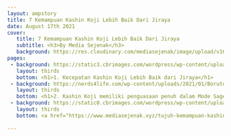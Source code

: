 ```yaml
---
layout: ampstory
title: 7 Kemampuan Kashin Koji Lebih Baik Dari Jiraya
date: August 17th 2021
cover:
   title: 7 Kemampuan Kashin Koji Lebih Baik Dari Jiraya
   subtitle: <h3>By Media Sejenak</h3>
   background: https://res.cloudinary.com/mediasejenak/image/upload/v1629131416/20210816_232152_0000_re2uvt.jpg
pages: 
 - background: https://static3.cbrimages.com/wordpress/wp-content/uploads/2019/04/Koji-Kashin-2.jpg
   layout: thirds
   bottom: <h1>1. Kecepatan Kashin Koji Lebih Baik dari Jiraya</h1>
 - background: https://nerds4life.com/wp-content/uploads/2021/01/Boruto-Episode-181-Release-Date-Spoilers-Kashin-Koji-is-Finally-Introduced-in-the-Anime-Series-scaled-1-1024x576.jpg
   layout: thirds
   bottom: <h1>2. Kashin Koji memiliki penguasaan penuh dalam Mode Sage</h1> 
 - background: https://static0.cbrimages.com/wordpress/wp-content/uploads/2021/02/Koji-Kashin.png
   layout: thirds
   bottom: <a href="https://www.mediasejenak.xyz/tujuh-kemampuan-kashin-koji"><h1>Baca Selengkapnya</h1></a>  
 
---
```

